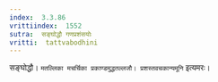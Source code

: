 ```yaml
---
index:  3.3.86
vrittiindex:  1552
sutra:  सङ्घोद्धौ गणप्रशंसयोः
vritti:  tattvabodhini 
---
```


सङ्घोद्धौ। `मतल्लिका मचर्चिका प्रकाण्डमुद्धतल्लजौ। प्रशस्तवचकान्यमूनि` इत्यमरः। 

